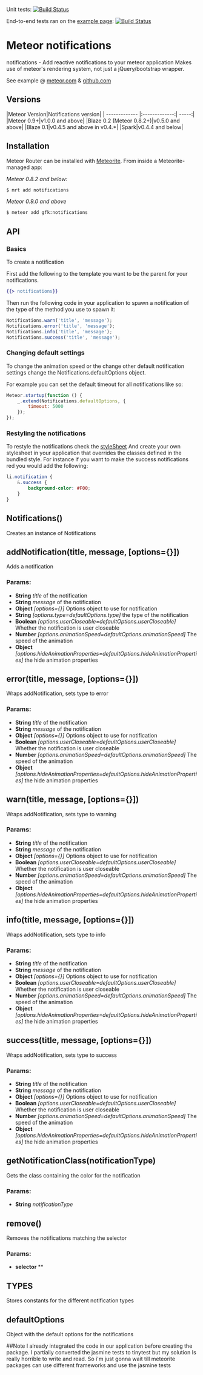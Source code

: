 Unit tests: [![Build Status](https://secure.travis-ci.org/gfk-ba/meteor-notifications.png)](http://travis-ci.org/gfk-ba/meteor-notifications)

End-to-end tests ran on the [example page](http://notifications-example.meteor.com/): [![Build Status](https://secure.travis-ci.org/gfk-ba/meteor-notifications-example.png)](http://travis-ci.org/gfk-ba/meteor-notifications-example)


# Meteor notifications

notifications - Add reactive notifications to your meteor application
Makes use of meteor's rendering system, not just a jQuery/bootstrap wrapper.

See example @ [meteor.com](http://notifications-example.meteor.com/) & [github.com](https://github.com/gfk-ba/meteor-notifications-example)

## Versions
|Meteor Version|Notifications version|
| ------------- |:-------------:| -----:|
|Meteor 0.9+|v1.0.0 and above|
|Blaze 0.2 (Meteor 0.8.2+)|v0.5.0 and above|
|Blaze 0.1|v0.4.5 and above in v0.4.*|
|Spark|v0.4.4 and below|

## Installation

Meteor Router can be installed with [Meteorite](https://github.com/oortcloud/meteorite/). From inside a Meteorite-managed app:

*Meteor 0.8.2 and below:*

``` sh
$ mrt add notifications
```

*Meteor 0.9.0 and above*

``` sh
$ meteor add gfk:notifications
```

## API

### Basics

To create a notification

First add the following to the template you want to be the parent for your notifications.
``` handlebars
{{> notifications}}
```


Then run the following code in your application to spawn a notification of the type of the method you use to spawn it:
``` javascript
Notifications.warn('title', 'message');
Notifications.error('title', 'message');
Notifications.info('title', 'message');
Notifications.success('title', 'message');
```

### Changing default settings

To change the animation speed or the change other default notification settings change the Notifications.defaultOptions object. 

For example you can set the default timeout for all notifications like so:

``` javascript
Meteor.startup(function () {
    _.extend(Notifications.defaultOptions, {
        timeout: 5000
    });
});
```

### Restyling the notifications
To restyle the notifications check the [styleSheet](https://github.com/gfk-ba/meteor-notifications/blob/master/notifications.less)
And create your own stylesheet in your application that overrides the classes defined in the bundled style. For instance if you want to make the success notifications red you would add the following:

``` css
li.notification {
    &.success {
        background-color: #F00;
    }
}
```

## Notifications()

Creates an instance of Notifications

## addNotification(title, message, [options={}])

Adds a notification

### Params:

* **String** *title* of the notification
* **String** *message* of the notification
* **Object** *[options={}]* Options object to use for notification
* **String** *[options.type=defaultOptions.type]* the type of the notification
* **Boolean** *[options.userCloseable=defaultOptions.userCloseable]* Whether the notification is user closeable
* **Number** *[options.animationSpeed=defaultOptions.animationSpeed]* The speed of the animation
* **Object** *[options.hideAnimationProperties=defaultOptions.hideAnimationProperties]* the hide animation properties

## error(title, message, [options={}])

Wraps addNotification, sets type to error

### Params:

* **String** *title* of the notification
* **String** *message* of the notification
* **Object** *[options={}]* Options object to use for notification
* **Boolean** *[options.userCloseable=defaultOptions.userCloseable]* Whether the notification is user closeable
* **Number** *[options.animationSpeed=defaultOptions.animationSpeed]* The speed of the animation
* **Object** *[options.hideAnimationProperties=defaultOptions.hideAnimationProperties]* the hide animation properties

## warn(title, message, [options={}])

Wraps addNotification, sets type to warning

### Params:

* **String** *title* of the notification
* **String** *message* of the notification
* **Object** *[options={}]* Options object to use for notification
* **Boolean** *[options.userCloseable=defaultOptions.userCloseable]* Whether the notification is user closeable
* **Number** *[options.animationSpeed=defaultOptions.animationSpeed]* The speed of the animation
* **Object** *[options.hideAnimationProperties=defaultOptions.hideAnimationProperties]* the hide animation properties

## info(title, message, [options={}])

Wraps addNotification, sets type to info

### Params:

* **String** *title* of the notification
* **String** *message* of the notification
* **Object** *[options={}]* Options object to use for notification
* **Boolean** *[options.userCloseable=defaultOptions.userCloseable]* Whether the notification is user closeable
* **Number** *[options.animationSpeed=defaultOptions.animationSpeed]* The speed of the animation
* **Object** *[options.hideAnimationProperties=defaultOptions.hideAnimationProperties]* the hide animation properties

## success(title, message, [options={}])

Wraps addNotification, sets type to success

### Params:

* **String** *title* of the notification
* **String** *message* of the notification
* **Object** *[options={}]* Options object to use for notification
* **Boolean** *[options.userCloseable=defaultOptions.userCloseable]* Whether the notification is user closeable
* **Number** *[options.animationSpeed=defaultOptions.animationSpeed]* The speed of the animation
* **Object** *[options.hideAnimationProperties=defaultOptions.hideAnimationProperties]* the hide animation properties

## getNotificationClass(notificationType)

Gets the class containing the color for the notification

### Params:

* **String** *notificationType*

## remove()

Removes the notifications matching the selector

### Params:

* **selector** **

## TYPES

Stores constants for the different notification types

## defaultOptions

Object with the default options for the notifications

##Note
I already integrated the code in our application before creating the package. I partially converted the jasmine tests to tinytest but my solution
Is really horrible to write and read. So i'm just gonna wait till meteorite packages can use different frameworks and use the jasmine tests
